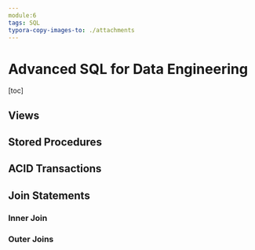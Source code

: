 ```yaml
---
module:6
tags: SQL
typora-copy-images-to: ./attachments
---
```


# Advanced SQL for Data Engineering

[toc]

## Views

## Stored Procedures

## ACID Transactions

## Join Statements

### Inner Join

### Outer Joins

